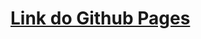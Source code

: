 # <a href="https://peterpoterek.github.io/goit-markup-hw-02/" target="_blank">Link do Github Pages</a>
